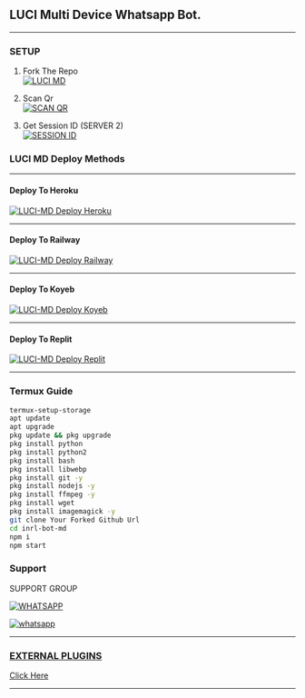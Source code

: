 ## LUCI Multi Device Whatsapp Bot.

***

### SETUP

1. Fork The Repo
    <br>
<a href="https://github.com/LuciZR/LUCI-MD/fork"><img title="LUCI MD" src="https://img.shields.io/badge/Fork Repo-100000?style=for-the-badge&logo=scan&logoColor=white&labelColor=black&color=black"/></a>

2. Scan Qr
    <br>
<a href="https://upper-romy-inrl-bot.koyeb.app/session/qr"><img title="SCAN QR" src="https://img.shields.io/badge/Session_id-100000?style=for-the-badge&logo=scan&logoColor=white&labelColor=black&color=black"></a>

2. Get Session ID (SERVER 2)
    <br>
<a href='https://upper-romy-inrl-bot.koyeb.app/session/code' target="_blank"><img alt='SESSION ID' src='https://img.shields.io/badge/Session_id_2-100000?style=for-the-badge&logo=scan&logoColor=white&labelColor=black&color=black'/></a>


### LUCI MD Deploy Methods

-------

#### Deploy To Heroku 

<a href="https://dashboard.heroku.com/new?button-url=https://github.com/LuciZR/LUCI-MD&template=https://github.com/LuciZR/LUCI-MD.git"><img title="LUCI-MD Deploy Heroku" src="https://img.shields.io/badge/DEPLOY HEROKU-h?color=black&style=for-the-badge&logo=heroku"></a>


---
#### Deploy To Railway

<a href="https://upper-romy-inrl-bot.koyeb.app/info/deploy/railway"><img title="LUCI-MD Deploy Railway" src="https://img.shields.io/badge/DEPLOY RAILWAY-h?color=black&style=for-the-badge&logo=Railway"></a>


---
#### Deploy To Koyeb

<a href="[https://upper-romy-inrl-bot.koyeb.app/info/deploy/koyeb](https://app.koyeb.com/apps/deploy?type=git&repository=github.com%2Finrl-official%2Finrl-bot-md&branch=master&name=inrl-md&builder=dockerfile&env%5BREACT%5D=command&env%5BSESSION_ID%5D=&env%5BDATABASE_URL%5D=&env%5BBOT_INFO%5D=inrl%3Bmd%3Bhttps%3A%2F%2Fgraph.org%2Ffile%2Ff23f574f13baaf790f250.jpg&env%5BPREFIX%5D=%21&env%5BKOYEB_API%5D=&env%5BAUDIO_DATA%5D=INRL%3BMD%3Bhttps%3A%2F%2Fgraph.org%2Ffile%2F76a1d2fe74ba5e5643e16.jpg&env%5BWARN_COUNT%5D=3&env%5BSTATUS_VIEW%5D=false&env%5BSTICKER_DATA%5D=INRL%3BMD&env%5BWORK_TYPE%5D=private&env%5BCHATBOT%5D=pm&env%5BSUDO%5D=)"><img title="LUCI-MD Deploy Koyeb" src="https://img.shields.io/badge/DEPLOY KOYEB-h?color=black&style=for-the-badge&logo=koyeb"></a>

---
#### Deploy To Replit

<a href="https://replit.com/github/LuciZR/LUCI-MD"><img title="LUCI-MD Deploy Replit" src="https://img.shields.io/badge/DEPLOY REPLIT-h?color=black&style=for-the-badge&logo=Replit"></a>

---
 ### Termux Guide

 ```bash
termux-setup-storage
apt update
apt upgrade
pkg update && pkg upgrade
pkg install python
pkg install python2
pkg install bash
pkg install libwebp
pkg install git -y
pkg install nodejs -y 
pkg install ffmpeg -y 
pkg install wget
pkg install imagemagick -y
git clone Your Forked Github Url
cd inrl-bot-md
npm i
npm start
```
 
 ### Support

SUPPORT GROUP

[![WHATSAPP](https://img.shields.io/badge/Support%20Group-25D366?style=for-the-badge&logo=whatsapp&logoColor=white)](https://chat.whatsapp.com/HuQXSSgC80hERPfi4D4D2i)

<a aria-label="Join our chats" href="https://wa.me/918293838182?text=Hi!! Luci Sir, I need Your Help" target="_blank">
    <img alt="whatsapp" src="https://img.shields.io/badge/Owner%20Whatsapp-25D366?style=for-the-badge&logo=whatsapp&logoColor=white" />
</p>

---
### EXTERNAL PLUGINS


[Click Here](https://upper-romy-inrl-bot.koyeb.app/plugins/list)

---
